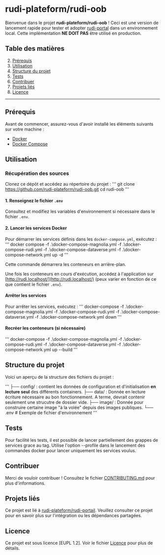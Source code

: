 # **rudi-plateform/rudi-oob**

Bienvenue dans le projet **rudi-plateform/rudi-oob** ! Ceci est une version de lancement rapide pour tester et adopter [rudi-portal](https://github.com/rudi-platform/rudi-portal) dans un environnement local. Cette implémentation __NE DOIT PAS__ être utilisé en production. 

## Table des matières
2. [Prérequis](#prérequis)
4. [Utilisation](#utilisation)
5. [Structure du projet](#structure-du-projet)
6. [Tests](#tests)
7. [Contribuer](#contribuer)
8. [Projets liés](#projets-liés)
9. [Licence](#licence)

---

## Prérequis

Avant de commencer, assurez-vous d'avoir installé les éléments suivants sur votre machine :
- [Docker](https://docs.docker.com/get-docker/)
- [Docker Compose](https://docs.docker.com/compose/install/)

## Utilisation

### Récupération des sources

Clonez ce dépôt et accédez au répertoire du projet :
'''
git clone https://github.com/rudi-plateform/rudi-oob.git
cd rudi-oob
'''

#### 1. Renseignez le fichier `.env`

Consultez et modifiez les variables d'environnement si nécessaire dans le fichier `.env`.

#### 2. Lancer les services Docker

Pour démarrer les services définis dans les `docker-compose.yml`, exécutez :
'''
docker compose -f .\docker-compose-magnolia.yml -f .\docker-compose-rudi.yml -f .\docker-compose-dataverse.yml -f .\docker-compose-network.yml up -d
'''

Cette commande démarrera les conteneurs en arrière-plan.

Une fois les conteneurs en cours d'exécution, accédez à l'application sur [http://rudi.localhost/](http://rudi.localhost/) (peux varier en fonction de ce que contient le fichier `.env`).

#### Arrêter les services
Pour arrêter les services, exécutez :
'''
docker-compose -f .\docker-compose-magnolia.yml -f .\docker-compose-rudi.yml -f .\docker-compose-dataverse.yml -f .\docker-compose-network.yml  down
'''

#### Recréer les conteneurs (si nécessaire)
'''
docker-compose -f .\docker-compose-magnolia.yml -f .\docker-compose-rudi.yml -f .\docker-compose-dataverse.yml -f .\docker-compose-network.yml up --build
'''

## Structure du projet

Voici un aperçu de la structure des fichiers du projet :

'''
├── config/ : contient les données de configuration et d'initialisation __en lecture seul__ des différents containers.
├── data/ : Donnée en lecture écriture nécessaire au bon fonctionnement. A terme, devrait contenir seulement une strucutre de dossier vide.
├── image/ : Donnée pour construire certaine image "à la volée" depuis des images publiques.
└── .env                  # Exemple de fichier d'environnement
'''

## Tests

Pour facilité les tests, il est possible de lancer partiellement des grappes de services grace au tag. Utilise l'option --profile dans le lancement des commandes docker pour lancer uniquement les services voulus.

## Contribuer

Merci de vouloir contribuer ! Consultez le fichier [CONTRIBUTING.md](./CONTRIBUTING.md) pour plus d'informations.

## Projets liés

Ce projet est lié à [rudi-plateform/rudi-portail](https://github.com/rudi-platform/rudi-portal). Veuillez consulter ce projet pour en savoir plus sur l'intégration ou les dépendances partagées.

## Licence

Ce projet est sous licence [EUPL 1.2]. Voir le fichier [Licence](./LICENSE) pour plus de détails.
